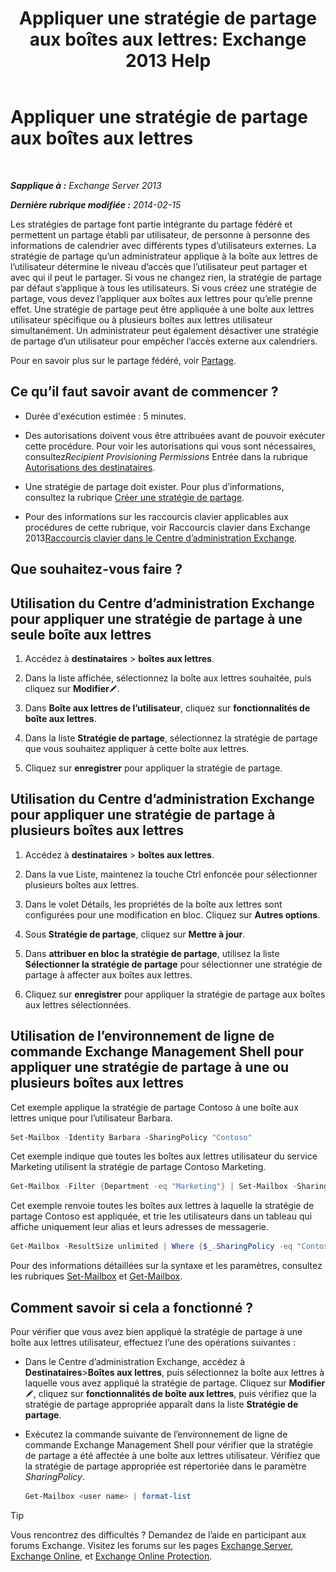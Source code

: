 ﻿---
title: 'Appliquer une stratégie de partage aux boîtes aux lettres: Exchange 2013 Help'
TOCTitle: Appliquer une stratégie de partage aux boîtes aux lettres
ms:assetid: dd4cc765-8469-4176-bb6e-d5b0f5235927
ms:mtpsurl: https://technet.microsoft.com/fr-fr/library/JJ657501(v=EXCHG.150)
ms:contentKeyID: 50479348
ms.date: 04/24/2018
mtps_version: v=EXCHG.150
ms.translationtype: HT
---

# Appliquer une stratégie de partage aux boîtes aux lettres

 

_**Sapplique à :** Exchange Server 2013_

_**Dernière rubrique modifiée :** 2014-02-15_

Les stratégies de partage font partie intégrante du partage fédéré et permettent un partage établi par utilisateur, de personne à personne des informations de calendrier avec différents types d’utilisateurs externes. La stratégie de partage qu’un administrateur applique à la boîte aux lettres de l’utilisateur détermine le niveau d’accès que l’utilisateur peut partager et avec qui il peut le partager. Si vous ne changez rien, la stratégie de partage par défaut s’applique à tous les utilisateurs. Si vous créez une stratégie de partage, vous devez l’appliquer aux boîtes aux lettres pour qu’elle prenne effet. Une stratégie de partage peut être appliquée à une boîte aux lettres utilisateur spécifique ou à plusieurs boîtes aux lettres utilisateur simultanément. Un administrateur peut également désactiver une stratégie de partage d’un utilisateur pour empêcher l’accès externe aux calendriers.

Pour en savoir plus sur le partage fédéré, voir [Partage](sharing-exchange-2013-help.md).

## Ce qu’il faut savoir avant de commencer ?

  - Durée d'exécution estimée : 5 minutes.

  - Des autorisations doivent vous être attribuées avant de pouvoir exécuter cette procédure. Pour voir les autorisations qui vous sont nécessaires, consultez*Recipient Provisioning Permissions* Entrée dans la rubrique [Autorisations des destinataires](recipients-permissions-exchange-2013-help.md).

  - Une stratégie de partage doit exister. Pour plus d’informations, consultez la rubrique [Créer une stratégie de partage](create-a-sharing-policy-exchange-2013-help.md).

  - Pour des informations sur les raccourcis clavier applicables aux procédures de cette rubrique, voir Raccourcis clavier dans Exchange 2013[Raccourcis clavier dans le Centre d’administration Exchange](keyboard-shortcuts-in-the-exchange-admin-center-exchange-online-protection-help.md).

## Que souhaitez-vous faire ?

## Utilisation du Centre d’administration Exchange pour appliquer une stratégie de partage à une seule boîte aux lettres

1.  Accédez à **destinataires** \> **boîtes aux lettres**.

2.  Dans la liste affichée, sélectionnez la boîte aux lettres souhaitée, puis cliquez sur **Modifier**![Icône Modifier](images/Bb124582.6f53ccb2-1f13-4c02-bea0-30690e6ea71d(EXCHG.150).gif "Icône Modifier").

3.  Dans **Boîte aux lettres de l’utilisateur**, cliquez sur **fonctionnalités de boîte aux lettres**.

4.  Dans la liste **Stratégie de partage**, sélectionnez la stratégie de partage que vous souhaitez appliquer à cette boîte aux lettres.

5.  Cliquez sur **enregistrer** pour appliquer la stratégie de partage.

## Utilisation du Centre d’administration Exchange pour appliquer une stratégie de partage à plusieurs boîtes aux lettres

1.  Accédez à **destinataires** \> **boîtes aux lettres**.

2.  Dans la vue Liste, maintenez la touche Ctrl enfoncée pour sélectionner plusieurs boîtes aux lettres.

3.  Dans le volet Détails, les propriétés de la boîte aux lettres sont configurées pour une modification en bloc. Cliquez sur **Autres options**.

4.  Sous **Stratégie de partage**, cliquez sur **Mettre à jour**.

5.  Dans **attribuer en bloc la stratégie de partage**, utilisez la liste **Sélectionner la stratégie de partage** pour sélectionner une stratégie de partage à affecter aux boîtes aux lettres.

6.  Cliquez sur **enregistrer** pour appliquer la stratégie de partage aux boîtes aux lettres sélectionnées.

## Utilisation de l’environnement de ligne de commande Exchange Management Shell pour appliquer une stratégie de partage à une ou plusieurs boîtes aux lettres

Cet exemple applique la stratégie de partage Contoso à une boîte aux lettres unique pour l’utilisateur Barbara.

```powershell
Set-Mailbox -Identity Barbara -SharingPolicy "Contoso"
```

Cet exemple indique que toutes les boîtes aux lettres utilisateur du service Marketing utilisent la stratégie de partage Contoso Marketing.

```powershell
Get-Mailbox -Filter {Department -eq "Marketing"} | Set-Mailbox -SharingPolicy "Contoso Marketing"
```

Cet exemple renvoie toutes les boîtes aux lettres à laquelle la stratégie de partage Contoso est appliquée, et trie les utilisateurs dans un tableau qui affiche uniquement leur alias et leurs adresses de messagerie.

```powershell
Get-Mailbox -ResultSize unlimited | Where {$_.SharingPolicy -eq "Contoso" } | format-table Alias, EmailAddresses
```

Pour des informations détaillées sur la syntaxe et les paramètres, consultez les rubriques [Set-Mailbox](https://technet.microsoft.com/fr-fr/library/bb123981\(v=exchg.150\)) et [Get-Mailbox](https://technet.microsoft.com/fr-fr/library/bb123685\(v=exchg.150\)).

## Comment savoir si cela a fonctionné ?

Pour vérifier que vous avez bien appliqué la stratégie de partage à une boîte aux lettres utilisateur, effectuez l’une des opérations suivantes :

  - Dans le Centre d’administration Exchange, accédez à **Destinataires**\>**Boîtes aux lettres**, puis sélectionnez la boîte aux lettres à laquelle vous avez appliqué la stratégie de partage. Cliquez sur **Modifier**![Icône Modifier](images/Bb124582.6f53ccb2-1f13-4c02-bea0-30690e6ea71d(EXCHG.150).gif "Icône Modifier"), cliquez sur **fonctionnalités de boîte aux lettres**, puis vérifiez que la stratégie de partage appropriée apparaît dans la liste **Stratégie de partage**.

  - Exécutez la commande suivante de l’environnement de ligne de commande Exchange Management Shell pour vérifier que la stratégie de partage a été affectée à une boîte aux lettres utilisateur. Vérifiez que la stratégie de partage appropriée est répertoriée dans le paramètre *SharingPolicy*.
    
    ```powershell
    Get-Mailbox <user name> | format-list
    ```

> [!TIP]
> Vous rencontrez des difficultés ? Demandez de l’aide en participant aux forums Exchange. Visitez les forums sur les pages <a href="https://go.microsoft.com/fwlink/p/?linkid=60612">Exchange Server</a>, <a href="https://go.microsoft.com/fwlink/p/?linkid=267542">Exchange Online</a>, et <a href="https://go.microsoft.com/fwlink/p/?linkid=285351">Exchange Online Protection</a>.

